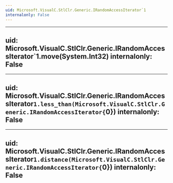 ```yaml
---
uid: Microsoft.VisualC.StlClr.Generic.IRandomAccessIterator`1
internalonly: False
---
```


---
uid: Microsoft.VisualC.StlClr.Generic.IRandomAccessIterator`1.move(System.Int32)
internalonly: False
---

---
uid: Microsoft.VisualC.StlClr.Generic.IRandomAccessIterator`1.less_than(Microsoft.VisualC.StlClr.Generic.IRandomAccessIterator{`0})
internalonly: False
---

---
uid: Microsoft.VisualC.StlClr.Generic.IRandomAccessIterator`1.distance(Microsoft.VisualC.StlClr.Generic.IRandomAccessIterator{`0})
internalonly: False
---
